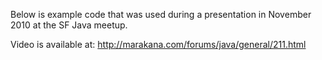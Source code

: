 Below is example code that was used during a presentation in November 2010 at the SF Java meetup.

Video is available at:
http://marakana.com/forums/java/general/211.html
